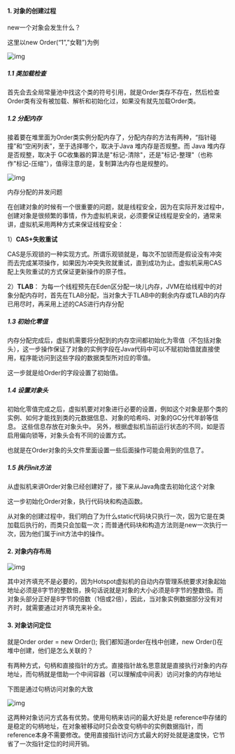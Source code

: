 #### 1. 对象的创建过程

new一个对象会发生什么？



这里以new Order(“1”,”女鞋”)为例

![img](http://pcc.huitogo.club/d131cb11c336a7b86c6a80ff6b89484d)



##### 1.1 类加载检查

首先会去全局常量池中找这个类的符号引用，就是Order类存不存在，然后检查Order类有没有被加载、解析和初始化过，如果没有就先加载Order类。



##### 1.2 分配内存

接着要在堆里面为Order类实例分配内存了，分配内存的方法有两种，“指针碰撞”和“空闲列表”，至于选择哪个，取决于Java 堆内存是否规整。而 Java 堆内存是否规整，取决于 GC收集器的算法是"标记-清除"，还是"标记-整理"（也称作"标记-压缩"），值得注意的是，复制算法内存也是规整的。

![img](http://pcc.huitogo.club/0c596326c92af0de95a94dbb50b40635)



内存分配的并发问题

在创建对象的时候有一个很重要的问题，就是线程安全，因为在实际开发过程中，创建对象是很频繁的事情，作为虚拟机来说，必须要保证线程是安全的，通常来讲，虚拟机采用两种方式来保证线程安全：

1）**CAS+失败重试**

CAS是乐观锁的一种实现方式。所谓乐观锁就是，每次不加锁而是假设没有冲突而去完成某项操作，如果因为冲突失败就重试，直到成功为止。虚拟机采用CAS 配上失败重试的方式保证更新操作的原子性。



2）**TLAB**： 为每一个线程预先在Eden区分配一块儿内存，JVM在给线程中的对象分配内存时，首先在TLAB分配，当对象大于TLAB中的剩余内存或TLAB的内存已用尽时，再采用上述的CAS进行内存分配



##### 1.3 初始化零值

内存分配完成后，虚拟机需要将分配到的内存空间都初始化为零值（不包括对象头），这一步操作保证了对象的实例字段在Java代码中可以不赋初始值就直接使用，程序能访问到这些字段的数据类型所对应的零值。

这一步就是给Order的字段设置了初始值。



##### 1.4 设置对象头

初始化零值完成之后，虚拟机要对对象进行必要的设置，例如这个对象是那个类的实例、如何才能找到类的元数据信息、对象的哈希吗、对象的GC分代年龄等信息。 这些信息存放在对象头中。 另外，根据虚拟机当前运行状态的不同，如是否启用偏向锁等，对象头会有不同的设置方式。

也就是在Order对象的头文件里面设置一些后面操作可能会用到的信息了。



##### 1.5 执行init方法

从虚拟机来讲Order对象已经创建好了，接下来从Java角度去初始化这个对象

这一步初始化Order对象，执行代码块和构造函数。



从对象的创建过程中，我们明白了为什么static代码块只执行一次，因为它是在类加载后执行的，而类只会加载一次；而普通代码块和构造方法则是new一次执行一次，因为他们属于init方法中的操作。



#### 2. 对象内存布局

![img](http://pcc.huitogo.club/1c9baa1390b8f8c747e646ee8055e56c)

其中对齐填充不是必要的，因为Hotspot虚拟机的自动内存管理系统要求对象起始地址必须是8字节的整数倍，换句话说就是对象的大小必须是8字节的整数倍。而对象头部分正好是8字节的倍数（1倍或2倍），因此，当对象实例数据部分没有对齐时，就需要通过对齐填充来补全。



#### 3. 对象访问定位

就是Order order = new Order(); 我们都知道order在栈中创建，new Order()在堆中创建，他们是怎么关联的？

有两种方式，句柄和直接指针的方式。直接指针故名思意就是直接执行对象的内存地址，而句柄就是借助一个中间容器（可以理解成中间表）访问对象的内存地址



下图是通过句柄访问对象的大致

![img](http://pcc.huitogo.club/311495567291f87baa19ac7253297f9d)



这两种对象访问方式各有优势。使用句柄来访问的最大好处是 reference中存储的是稳定的句柄地址，在对象被移动时只会改变句柄中的实例数据指针，而reference本身不需要修改。使用直接指针访问方式最大的好处就是速度快，它节省了一次指针定位的时间开销。